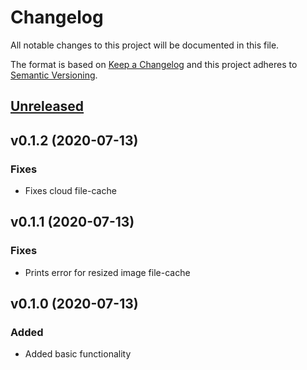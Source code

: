 # Changelog

All notable changes to this project will be documented in this file.

The format is based on [Keep a Changelog](http://keepachangelog.com/en/1.0.0/)
and this project adheres to [Semantic Versioning](http://semver.org/spec/v2.0.0.html).


## [Unreleased](https://github.com/inspirum/image-resizer-go/compare/v0.1.0...master)


## v0.1.2 (2020-07-13)
### Fixes
- Fixes cloud file-cache


## v0.1.1 (2020-07-13)
### Fixes
- Prints error for resized image file-cache  


## v0.1.0 (2020-07-13)
### Added
- Added basic functionality